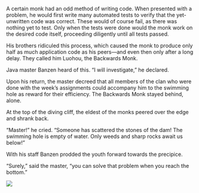 A certain monk had an odd method of writing code.  When
presented with a problem, he would first write many
automated tests to verify that the yet-unwritten code was
correct.  These would of course fail, as there was nothing
yet to test.  Only when the tests were done would the monk
work on the desired code itself, proceeding diligently until
all tests passed.

His brothers ridiculed this process, which caused the monk
to produce only half as much application code as his peers—and even then only after a long delay.
They called him Luohou, the Backwards Monk.

Java master Banzen heard of this.
“I will investigate,” he declared.

Upon his return, the master decreed that all members of the
clan who were done with the week’s assignments could
accompany him to the swimming hole as reward for their
efficiency.  The Backwards Monk stayed behind, alone.

At the top of the diving cliff, the eldest of the monks
peered over the edge and shrank back.

“Master!” he cried.  “Someone has scattered the stones
of the dam!  The swimming hole is empty of water.
Only weeds and sharp rocks await us below!”

With his staff Banzen prodded the youth forward towards the
precipice.

“Surely,” said the master, “you can solve that problem when
you reach the bottom.”


![](/pages/case-44/backward.jpg)
